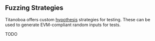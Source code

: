 ## Fuzzing Strategies

Titanoboa offers custom [hypothesis](https://hypothesis.readthedocs.io/en/latest/quickstart.html) strategies for testing. These can be used to generate EVM-compliant random inputs for tests.

TODO
